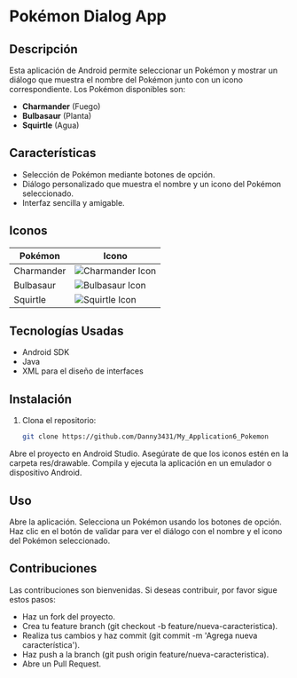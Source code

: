 # Pokémon Dialog App

## Descripción

Esta aplicación de Android permite seleccionar un Pokémon y mostrar un diálogo que muestra el nombre del Pokémon junto con un icono correspondiente. Los Pokémon disponibles son:

- **Charmander** (Fuego)
- **Bulbasaur** (Planta)
- **Squirtle** (Agua)

## Características

- Selección de Pokémon mediante botones de opción.
- Diálogo personalizado que muestra el nombre y un icono del Pokémon seleccionado.
- Interfaz sencilla y amigable.

## Iconos

| Pokémon     | Icono         |
|-------------|---------------|
| Charmander  | ![Charmander Icon](res/drawable/fire.png)  |
| Bulbasaur   | ![Bulbasaur Icon](res/drawable/grass.png) |
| Squirtle    | ![Squirtle Icon](res/drawable/water.png)  |

## Tecnologías Usadas

- Android SDK
- Java
- XML para el diseño de interfaces

## Instalación

1. Clona el repositorio:
   ```bash
   git clone https://github.com/Danny3431/My_Application6_Pokemon 

Abre el proyecto en Android Studio.
Asegúrate de que los iconos estén en la carpeta res/drawable.
Compila y ejecuta la aplicación en un emulador o dispositivo Android.
## Uso
Abre la aplicación.
Selecciona un Pokémon usando los botones de opción.
Haz clic en el botón de validar para ver el diálogo con el nombre y el icono del Pokémon seleccionado.
## Contribuciones
Las contribuciones son bienvenidas. Si deseas contribuir, por favor sigue estos pasos:

- Haz un fork del proyecto.
- Crea tu feature branch (git checkout -b feature/nueva-caracteristica).
- Realiza tus cambios y haz commit (git commit -m 'Agrega nueva característica').
- Haz push a la branch (git push origin feature/nueva-caracteristica).
- Abre un Pull Request.

